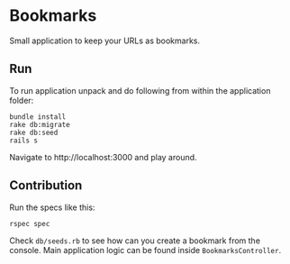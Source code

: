 # Bookmarks

Small application to keep your URLs as bookmarks.

## Run

To run application unpack and do following from within the application folder:
```
bundle install
rake db:migrate
rake db:seed
rails s
```

Navigate to http://localhost:3000 and play around.

## Contribution

Run the specs like this:
```
rspec spec
```

Check `db/seeds.rb` to see how can you create a bookmark from the console. Main application logic can be found inside `BookmarksController`.
